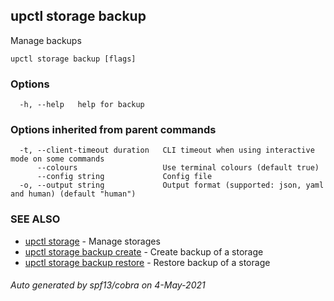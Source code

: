 ## upctl storage backup

Manage backups

```
upctl storage backup [flags]
```

### Options

```
  -h, --help   help for backup
```

### Options inherited from parent commands

```
  -t, --client-timeout duration   CLI timeout when using interactive mode on some commands
      --colours                   Use terminal colours (default true)
      --config string             Config file
  -o, --output string             Output format (supported: json, yaml and human) (default "human")
```

### SEE ALSO

* [upctl storage](upctl_storage.md)	 - Manage storages
* [upctl storage backup create](upctl_storage_backup_create.md)	 - Create backup of a storage
* [upctl storage backup restore](upctl_storage_backup_restore.md)	 - Restore backup of a storage

###### Auto generated by spf13/cobra on 4-May-2021
